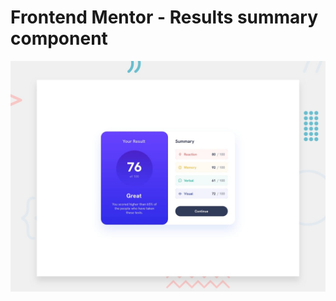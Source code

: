 # Frontend Mentor - Results summary component

![Design preview for the Results summary component coding challenge](./design/desktop-preview.jpg)


